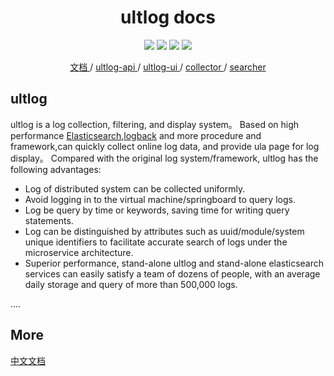 <h1 align="center">ultlog docs</h1>
<p align="center">
  <a href="https://travis-ci.com/github/ultlog/ultlog.github.io"><img src="https://travis-ci.com/ultlog/ultlog.github.io.svg?branch=hexo"></a>
  <a target="_blank" href="https://github.com/ultlog/ultlog.github.io/blob/hexo/LICENSE"><img src="https://img.shields.io/badge/license-MIT-blue"></a>
  <a target="_blank" href="https://github.com/ultlog/ultlog.github.io/pulls"><img src=https://img.shields.io/badge/pr-welcome-green"></a>
  <a target="_blank" href="https://github.com/ultlog/ultlog.github.io/pulls?q=is%3Apr+is%3Aclosed"><img src="https://img.shields.io/github/issues-pr-closed/ultlog/ula"></a>
</p>
  
<p align="center">
  <a href="https://ultlog.com" target="_blank">
    文档
  </a>
  / 
  <a href="https://github.com/ultlog/ula/" target="_blank">
    ultlog-api
  </a>
  / 
  <a href="https://github.com/ultlog/ulu/" target="_blank">
    ultlog-ui
  </a>
  / 
  <a href="https://github.com/ultlog/collector" target="_blank">
    collector
  </a>
  /
  <a href="https://github.com/ultlog/searcher" target="_blank">
    searcher
  </a>
</p>

## ultlog
ultlog is a log collection, filtering, and display system。
Based on high performance [Elasticsearch](https://www.elastic.co/cn/cloud/?elektra=home&storm=sub1),[logback](https://github.com/qos-ch/logback) and more procedure and framework,can quickly collect online log data, and provide ula page for log display。
Compared with the original log system/framework, ultlog has the following advantages:
- Log of distributed system can be collected uniformly.
- Avoid logging in to the virtual machine/springboard to query logs.
- Log be query by time or keywords, saving time for writing query statements.
- Log can be distinguished by attributes such as uuid/module/system unique identifiers to facilitate accurate search of logs under the microservice architecture.
- Superior performance, stand-alone ultlog and stand-alone elasticsearch services can easily satisfy a team of dozens of people, with an average daily storage and query of more than 500,000 logs.

....


## More
[中文文档](http://ultlog.com)

